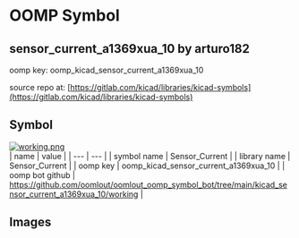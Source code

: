 # OOMP Symbol  
## sensor_current_a1369xua_10  by arturo182  
  
oomp key: oomp_kicad_sensor_current_a1369xua_10  
  
source repo at: [https://gitlab.com/kicad/libraries/kicad-symbols](https://gitlab.com/kicad/libraries/kicad-symbols)  
## Symbol  
  
[![working.png](working_600.png)](working.png)  
| name | value | 
| --- | --- | 
| symbol name | Sensor_Current | 
| library name | Sensor_Current | 
| oomp key | oomp_kicad_sensor_current_a1369xua_10 | 
| oomp bot github | https://github.com/oomlout/oomlout_oomp_symbol_bot/tree/main/kicad_sensor_current_a1369xua_10/working | 
## Images  
